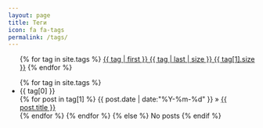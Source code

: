```yaml
---
layout: page
title: Теги
icon: fa fa-tags
permalink: /tags/
---
```

<!--
<ul class="tags-box">
{% if site.posts != empty %}
{% for tag in site.tags %}
<a href="#{{ tag[0] }}" title="{{ tag[0] }}" rel="{{ tag[1].size }}">{{ tag[0] }}<span class="size"> {{ tag[1].size }}</span></a>
{% endfor %}
</ul>

<ul class="tags-box">
{% for tag in site.tags %}
    <li style="font-size: {{ tag | last | size | times: 100 | divided_by: site.categories.size | plus: 70 }}%">
        <a href="/{{ tag | first | slugize }}/">
            {{ tag | first }}<span class="size"> {{ tag[1].size }}</span>
        </a>
    </li>
{% endfor %}
</ul>
-->

<ul class="tags-box">
{% for tag in site.tags %}
    <a  class="tag"
            style="font-size: {{ tag | last | size | times: 100 | divided_by: site.categories.size | plus: 50 }}%"
            href="#{{ tag[0] }}" title="{{ tag[0] }}" rel="{{ tag[1].size }}"
        >{{ tag | first }} <span class="badge">{{ tag | last | size }}</span><span class="size"> {{ tag[1].size }}</span></a>
{% endfor %}
</ul>

<ul class="tags-box">
{% for tag in site.tags %}
<li  id="{{ tag[0] }}">{{ tag[0] }}</li>
{% for post in tag[1] %}
<time datetime="{{ post.date | date:"%Y-%m-%d" }}">{{ post.date | date:"%Y-%m-%d" }}</time> &raquo;
<a href="{{ site.baseurl }}{{ post.url }}" title="{{ post.title }}"><i class="{{ post.icon }}"> </i> {{ post.title }}</a><br />
{% endfor %}
{% endfor %}
{% else %}
<span>No posts</span>
{% endif %}
</ul>
